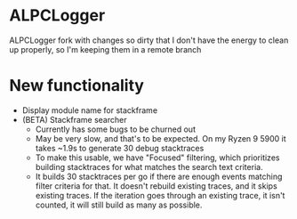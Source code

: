 # ALPCLogger
ALPCLogger fork with changes so dirty that I don't have the energy to clean up properly, so I'm keeping them in a remote branch

# New functionality
- Display module name for stackframe
- (BETA) Stackframe searcher
	- Currently has some bugs to be churned out
   	- May be very slow, and that's to be expected. On my Ryzen 9 5900 it takes ~1.9s to generate 30 debug stacktraces
	- To make this usable, we have "Focused" filtering, which prioritizes building stacktraces for what matches the search text criteria.
	- It builds 30 stacktraces per go if there are enough events matching filter criteria for that. It doesn't rebuild existing traces, and it skips existing traces. If the iteration goes through an existing trace, it isn't counted, it will still build as many as possible.
